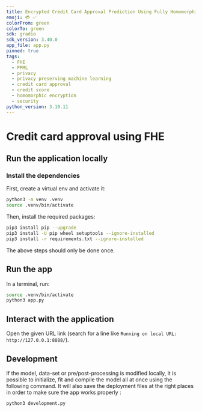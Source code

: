```yaml
---
title: Encrypted Credit Card Approval Prediction Using Fully Homomorphic Encryption
emoji: 💳 ✅
colorFrom: green
colorTo: green
sdk: gradio
sdk_version: 3.40.0
app_file: app.py
pinned: true
tags:
  - FHE
  - PPML
  - privacy
  - privacy preserving machine learning
  - credit card approval
  - credit score
  - homomorphic encryption
  - security
python_version: 3.10.11
---
```


# Credit card approval using FHE

## Run the application locally

### Install the dependencies

First, create a virtual env and activate it:

```bash
python3 -m venv .venv
source .venv/bin/activate
```

Then, install the required packages:

```bash
pip3 install pip --upgrade
pip3 install -U pip wheel setuptools --ignore-installed
pip3 install -r requirements.txt --ignore-installed
```

The above steps should only be done once.

## Run the app 

In a terminal, run:

```bash
source .venv/bin/activate
python3 app.py
```

## Interact with the application

Open the given URL link (search for a line like `Running on local URL:  http://127.0.0.1:8888/`).


## Development

If the model, data-set or pre/post-processing is modified locally, it is possible to initialize, 
fit and compile the model all at once using the following command. It will also save the deployment 
files at the right places in order to make sure the app works properly :

```bash
python3 development.py
```
